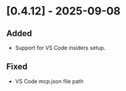 # [0.4.12] - 2025-09-08

## Added

- Support for VS Code insiders setup.

## Fixed

- VS Code mcp.json file path
